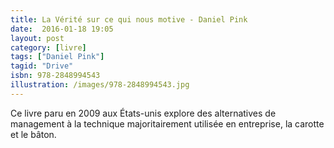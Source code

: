 ```yaml
---
title: La Vérité sur ce qui nous motive - Daniel Pink
date:  2016-01-18 19:05
layout: post
category: [livre]
tags: ["Daniel Pink"]
tagid: "Drive"
isbn: 978-2848994543
illustration: /images/978-2848994543.jpg
---
```


Ce livre paru en 2009 aux États-unis explore des alternatives de management à la technique majoritairement utilisée en entreprise, la carotte et le bâton.
